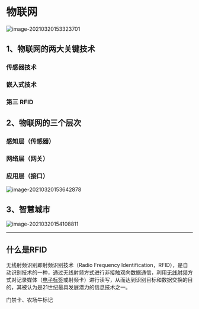 # 物联网

![image-20210320153323701](C:/Users/Administrator/AppData/Roaming/Typora/typora-user-images/image-20210320153323701.png)

## 1、物联网的两大关键技术

### 传感器技术

### 嵌入式技术

### 第三 RFID



## 2、物联网的三个层次

### 感知层（传感器）

### 网络层（网关）

### 应用层（接口）

![image-20210320153642878](C:/Users/Administrator/AppData/Roaming/Typora/typora-user-images/image-20210320153642878.png)



## 3、智慧城市

![image-20210320154108811](C:/Users/Administrator/AppData/Roaming/Typora/typora-user-images/image-20210320154108811.png)



****************************

## 什么是RFID

无线射频识别即射频识别技术（Radio Frequency Identification，RFID），是自动识别技术的一种，通过无线射频方式进行非接触双向数据通信，利用[无线射频](https://baike.baidu.com/item/无线射频/4142085)方式对记录媒体（[电子标签](https://baike.baidu.com/item/电子标签/6976650)或射频卡）进行读写，从而达到识别目标和数据交换的目的，其被认为是21世纪最具发展潜力的信息技术之一。



门禁卡、农场牛标记

